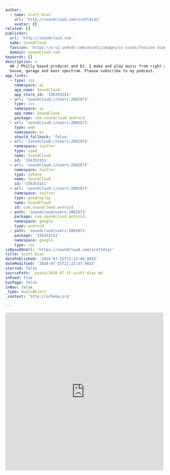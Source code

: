 ```yaml
---
author:
  - name: Scott Diaz
    url: 'http://soundcloud.com/scottdiaz'
    avatar: {}
related: []
publisher:
  url: 'http://soundcloud.com'
  name: SoundCloud
  favicon: 'https://a-v2.sndcdn.com/assets/images/sc-icons/favicon-2cadd14b.ico'
  domain: soundcloud.com
keywords: []
description: >-
  UK / Philly based producer and DJ. I make and play music from right across the
  house, garage and bass spectrum. Please subscribe to my podcast.
app_links:
  - type: ios
    namespace: ai
    app_name: SoundCloud
    app_store_id: '336353151'
  - url: 'soundcloud://users:2802873'
    type: ios
    namespace: ai
    app_name: SoundCloud
    package: com.soundcloud.android
  - url: 'soundcloud://users:2802873'
    type: web
    namespace: ai
    should_fallback: 'false'
  - url: 'soundcloud://users:2802873'
    namespace: twitter
    type: ipad
    name: SoundCloud
    id: '336353151'
  - url: 'soundcloud://users:2802873'
    namespace: twitter
    type: iphone
    name: SoundCloud
    id: '336353151'
  - url: 'soundcloud://users:2802873'
    namespace: twitter
    type: googleplay
    name: SoundCloud
    id: com.soundcloud.android
  - path: 'soundcloud/users:2802873'
    package: com.soundcloud.android
    namespace: google
    type: android
  - path: 'soundcloud/users:2802873'
    package: '336353151'
    namespace: google
    type: ios
isBasedOnUrl: 'https://soundcloud.com/scottdiaz'
title: Scott Diaz
datePublished: '2016-07-15T22:23:46.983Z'
dateModified: '2016-07-15T22:22:47.983Z'
starred: false
sourcePath: _posts/2016-07-15-scott-diaz.md
inFeed: true
hasPage: false
inNav: false
_type: AudioObject
_context: 'http://schema.org'

---
```

<iframe src="https://cdn.embedly.com/widgets/media.html?src=https%3A%2F%2Fw.soundcloud.com%2Fplayer%2F%3Fvisual%3Dtrue%26url%3Dhttp%253A%252F%252Fapi.soundcloud.com%252Fusers%252F2802873%26show_artwork%3Dtrue&amp;url=https%3A%2F%2Fsoundcloud.com%2Fscottdiaz&amp;image=http%3A%2F%2Fi1.sndcdn.com%2Favatars-000232969800-eiu3pr-t500x500.jpg&amp;key=b7d04c9b404c499eba89ee7072e1c4f7&amp;type=text%2Fhtml&amp;schema=soundcloud" width="500" height="500" scrolling="no" frameborder="0" allowfullscreen="" style=""></iframe>